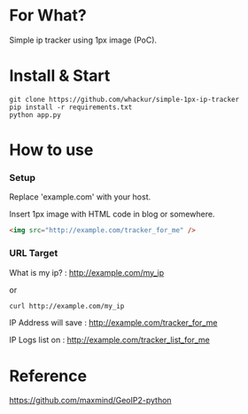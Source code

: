 # For What?
Simple ip tracker using 1px image (PoC).

# Install & Start
```
git clone https://github.com/whackur/simple-1px-ip-tracker
pip install -r requirements.txt
python app.py
```
# How to use
### Setup 
Replace 'example.com' with your host.

Insert 1px image with HTML code in blog or somewhere.
```html
<img src="http://example.com/tracker_for_me" />
```
### URL Target
What is my ip? : http://example.com/my_ip

or
```bash
curl http://example.com/my_ip
```

IP Address will save : http://example.com/tracker_for_me

IP Logs list on : http://example.com/tracker_list_for_me

# Reference
https://github.com/maxmind/GeoIP2-python